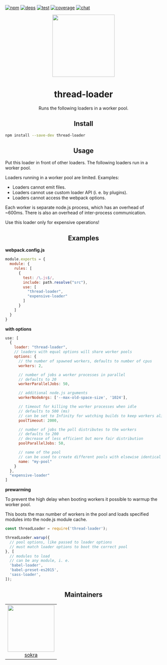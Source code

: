 [![npm][npm]][npm-url]
[![deps][deps]][deps-url]
[![test][test]][test-url]
[![coverage][cover]][cover-url]
[![chat][chat]][chat-url]

<div align="center">
  <a href="https://webpack.js.org/">
    <img width="200" height="200" vspace="" hspace="25" src="https://cdn.rawgit.com/webpack/media/e7485eb2/logo/icon-square-big.svg">
  </a>
  <h1>thread-loader</h1>
  <p>Runs the following loaders in a worker pool.</p>
</div>

<h2 align="center">Install</h2>

```bash
npm install --save-dev thread-loader
```

<h2 align="center">Usage</h2>

Put this loader in front of other loaders. The following loaders run in a worker pool.

Loaders running in a worker pool are limited. Examples:

* Loaders cannot emit files.
* Loaders cannot use custom loader API (i. e. by plugins).
* Loaders cannot access the webpack options.

Each worker is separate node.js process, which has an overhead of ~600ms. There is also an overhead of inter-process communication.

Use this loader only for expensive operations!

<h2 align="center">Examples</h2>

**webpack.config.js**

```js
module.exports = {
  module: {
    rules: [
      {
        test: /\.js$/,
        include: path.resolve("src"),
        use: [
          "thread-loader",
          "expensive-loader"
        ]
      }
    ]
  }
}
```

**with options**

```js
use: [
  {
    loader: "thread-loader",
    // loaders with equal options will share worker pools
    options: {
      // the number of spawned workers, defaults to number of cpus
      workers: 2,

      // number of jobs a worker processes in parallel
      // defaults to 20
      workerParallelJobs: 50,

      // additional node.js arguments
      workerNodeArgs: ['--max-old-space-size', '1024'],

      // timeout for killing the worker processes when idle
      // defaults to 500 (ms)
      // can be set to Infinity for watching builds to keep workers alive
      poolTimeout: 2000,

      // number of jobs the poll distributes to the workers
      // defaults to 200
      // decrease of less efficient but more fair distribution
      poolParallelJobs: 50,

      // name of the pool
      // can be used to create different pools with elsewise identical options
      name: "my-pool"
    }
  },
  "expensive-loader"
]
```

**prewarming**

To prevent the high delay when booting workers it possible to warmup the worker pool.

This boots the max number of workers in the pool and loads specified modules into the node.js module cache.

``` js
const threadLoader = require('thread-loader');

threadLoader.warup({
  // pool options, like passed to loader options
  // must match loader options to boot the correct pool
}, [
  // modules to load
  // can be any module, i. e.
  'babel-loader',
  'babel-preset-es2015',
  'sass-loader',
]);
```


<h2 align="center">Maintainers</h2>

<table>
  <tbody>
    <tr>
      <td align="center">
        <a href="https://github.com/sokra">
          <img width="150" height="150" src="https://github.com/sokra.png?size=150">
          </br>
          sokra
        </a>
      </td>
    </tr>
  <tbody>
</table>


[npm]: https://img.shields.io/npm/v/thread-loader.svg
[npm-url]: https://npmjs.com/package/thread-loader

[deps]: https://david-dm.org/webpack-contrib/thread-loader.svg
[deps-url]: https://david-dm.org/webpack-contrib/thread-loader

[chat]: https://img.shields.io/badge/gitter-webpack%2Fwebpack-brightgreen.svg
[chat-url]: https://gitter.im/webpack/webpack

[test]: http://img.shields.io/travis/webpack-contrib/thread-loader.svg
[test-url]: https://travis-ci.org/webpack-contrib/thread-loader

[cover]: https://codecov.io/gh/webpack-contrib/thread-loader/branch/master/graph/badge.svg
[cover-url]: https://codecov.io/gh/webpack-contrib/thread-loader
